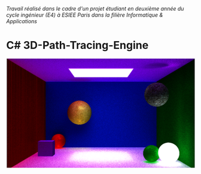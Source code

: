*Travail réalisé dans le cadre d'un projet étudiant en deuxième année du cycle ingénieur (E4) à ESIEE Paris dans la filière Informatique & Applications*

# C# 3D-Path-Tracing-Engine

![plot](./images/front.png)
